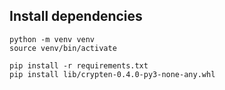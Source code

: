 ## Install dependencies

```
python -m venv venv
source venv/bin/activate
```

```
pip install -r requirements.txt
pip install lib/crypten-0.4.0-py3-none-any.whl
```

